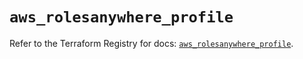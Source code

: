 # `aws_rolesanywhere_profile`

Refer to the Terraform Registry for docs: [`aws_rolesanywhere_profile`](https://registry.terraform.io/providers/hashicorp/aws/4.54.0/docs/resources/rolesanywhere_profile).

